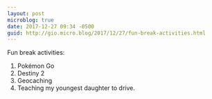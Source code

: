 ```yaml
---
layout: post
microblog: true
date: 2017-12-27 09:34 -0500
guid: http://gio.micro.blog/2017/12/27/fun-break-activities.html
---
```

Fun break activities:
1. Pokémon Go
2. Destiny 2
3. Geocaching 
4. Teaching my youngest daughter to drive.
